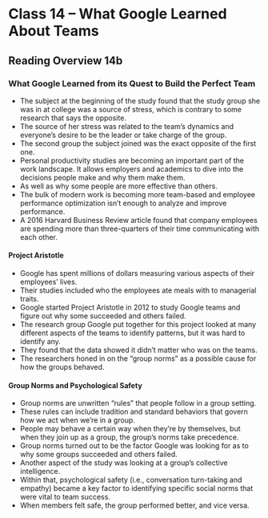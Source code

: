 # Class 14 – What Google Learned About Teams

## Reading Overview 14b

### What Google Learned from its Quest to Build the Perfect Team

- The subject at the beginning of the study found that the study group she was in at college was a source of stress, which is contrary to some research that says the opposite.
- The source of her stress was related to the team’s dynamics and everyone’s desire to be the leader or take charge of the group.
- The second group the subject joined was the exact opposite of the first one.
- Personal productivity studies are becoming an important part of the work landscape. It allows employers and academics to dive into the decisions people make and why them make them.
- As well as why some people are more effective than others.
- The bulk of modern work is becoming more team-based and employee performance optimization isn’t enough to analyze and improve performance.
- A 2016 Harvard Business Review article found that company employees are spending more than three-quarters of their time communicating with each other.

#### Project Aristotle

- Google has spent millions of dollars measuring various aspects of their employees’ lives.
- Their studies included who the employees ate meals with to managerial traits.
- Google started Project Aristotle in 2012 to study Google teams and figure out why some succeeded and others failed.
- The research group Google put together for this project looked at many different aspects of the teams to identify patterns, but it was hard to identify any.
- They found that the data showed it didn’t matter who was on the teams.
- The researchers honed in on the “group norms” as a possible cause for how the groups behaved.

#### Group Norms and Psychological Safety

- Group norms are unwritten “rules” that people follow in a group setting.
- These rules can include tradition and standard behaviors that govern how we act when we’re in a group.
- People may behave a certain way when they’re by themselves, but when they join up as a group, the group’s norms take precedence.
- Group norms turned out to be the factor Google was looking for as to why some groups succeeded and others failed.
- Another aspect of the study was looking at a group’s collective intelligence.
- Within that, psychological safety (i.e., conversation turn-taking and empathy) became a key factor to identifying specific social norms that were vital to team success.
- When members felt safe, the group performed better, and vice versa.

